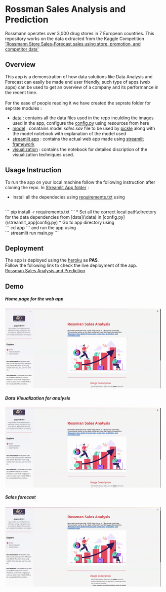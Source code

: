 # Rossman Sales Analysis and Prediction
Rossmann operates over 3,000 drug stores in 7 European countries.
This repository works on the data extracted from the Kaggle Competition
['Rossmann Store Sales-Forecast sales using store, promotion, and competitor data'](https://www.kaggle.com/c/rossmann-store-sales/overview)

## Overview
This app is a demonstration of how data solutions like Data Analysis and Forecast can easily be made end user friendly, such type
of apps (web apps) can be used to get an overview of a company and its performance in the recent time.
<br><br>For the ease of people reading it we have created the seprate folder for seprate modules : <br>
* [data](/data) : contains all the data files used in the repo inculding the images used in the app, configure the [config.py](/streamlit_app/config.py) using resources from here<br>
* [model](/model) : conatains model <i>sales.sav</i> file to be used by [pickle](https://docs.python.org/3/library/pickle.html) along with the model notebook with explanation of the model used <br>
* [streamlit app](/streamlit_app) :  contains the actual web app made using [streamlit framework](https://docs.streamlit.io/_/downloads/en/latest/pdf/) <br>
* [visualization](/visualization) :  contains the notebook for detailed discription of the visualization techniques used. <br>

## Usage Instruction 
To run the app on your local machine follow the following instruction after cloning the repo.
In [Streamlit App folder](/streamlit_app) : 
* Install all the dependecies using [requirements.txt](/streamlit_app/requirements.txt) using 
<br>
```
pip install -r requirements.txt
```
* Set all the correct local path\directory for the data dependencies from [data](\data) in [config.py](\streamlit_app]config.py) 
* Go to app directory using <br>
```
cd app
``` 
and run the app using <br>
```
streamlit run main.py
```

## Deployment 
The app is deployed using the [heroku](https://heroku.com/) as <b>PAS</b>.<br> 
Follow the following link to check the live deployment of the app.<br>
[Rossman Sales Analysis and Prediction](https://rossman-streamlit.herokuapp.com/)

## Demo
##### Home page for the web app
![Home page](home.gif)
##### Data Visualization for analysis
![Data Visualization](visualization.gif)
##### Sales forecast
![Model Prediction](model.gif)

